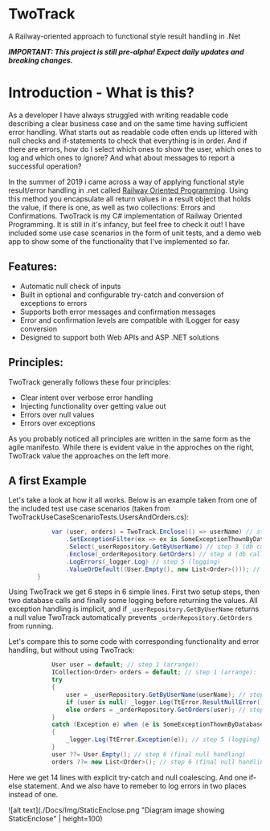 # TwoTrack
A Railway-oriented approach to functional style result handling in .Net

***IMPORTANT: This project is still pre-alpha! Expect daily updates and breaking changes.***

# Introduction - What is this?
As a developer I have always struggled with writing readable code describing a clear business case and on the same time having sufficient error handling. What starts out as readable code often ends up littered with null checks and if-statements to check that everything is in order. And if there are errors, how do I select which ones to show the user, which ones to log and which ones to ignore?  And what about messages to report a successful operation?

In the summer of 2019 i came across a way of applying functional style result/error handling in .net called [Railway Oriented Programming](https://fsharpforfunandprofit.com/rop/). Using this method you encapsulate all return values in a result object that holds the value, if there is one, as well as two collections: Errors and Confirmations. TwoTrack is my C# implementation of Railway Oriented Programming. It is still in it's infancy, but feel free to check it out! I have included some use case scenarios in the form of unit tests, and a demo web app to show some of the functionality that I've implemented so far.

## Features:
- Automatic null check of inputs
- Built in optional and configurable try-catch and conversion of exceptions to errors
- Supports both error messages and confirmation messages
- Error and confirmation levels are compatible with ILogger for easy conversion
- Designed to support both Web APIs and ASP .NET solutions

## Principles:
TwoTrack generally follows these four principles:
- Clear intent over verbose error handling
- Injecting functionality over getting value out
- Errors over null values
- Errors over exceptions

As you probably noticed all principles are written in the same form as the agile manifesto. While there is evident value in the approches on the right, TwoTrack  value the approaches on the left more.

## A first Example
Let's take a look at how it all works. Below is an example taken from one of the included test use case scenarios (taken from TwoTrackUseCaseScenarioTests.UsersAndOrders.cs):

```C#
            var (user, orders) = TwoTrack.Enclose(() => userName) // step 1 (arrange)
                .SetExceptionFilter(ex => ex is SomeExceptionThownByDatabase) // step 2 (arrange)
                .Select(_userRepository.GetByUserName) // step 3 (db call)
                .Enclose(_orderRepository.GetOrders) // step 4 (db call)
                .LogErrors(_logger.Log) // step 5 (logging)
                .ValueOrDefault((User.Empty(), new List<Order>())); // step 6 (final null handling)
        }

```

Using TwoTrack we get 6 steps in 6 simple lines. First two setup steps, then two database calls and finally some logging before returning the values. All exception handling is implicit, and if `_userRepository.GetByUserName` returns a null value TwoTrack automatically prevents `_orderRepository.GetOrders` from running. 

Let's compare this to some code with corresponding functionality and error handling, but without using TwoTrack:

```C#
            User user = default; // step 1 (arrange):
            ICollection<Order> orders = default; // step 1 (arrange):
            try
            {
                user = _userRepository.GetByUserName(userName); // step 3 (act)
                if (user is null) _logger.Log(TtError.ResultNullError()); // step 5 (logging)
                else orders = _orderRepository.GetOrders(user); // step 4 (act)
            }
            catch (Exception e) when (e is SomeExceptionThownByDatabase) // step 2 (arrange)
            {
                _logger.Log(TtError.Exception(e)); // step 5 (logging)
            }
            user ??= User.Empty(); // step 6 (final null handling)
            orders ??= new List<Order>(); // step 6 (final null handling)
```
Here we get 14 lines with explicit try-catch and null coalescing. And one if-else statement. And we also have to remeber to log errors in two places instead of one.


![alt text](./Docs/Img/StaticEnclose.png "Diagram image showing StaticEnclose" | height=100)



